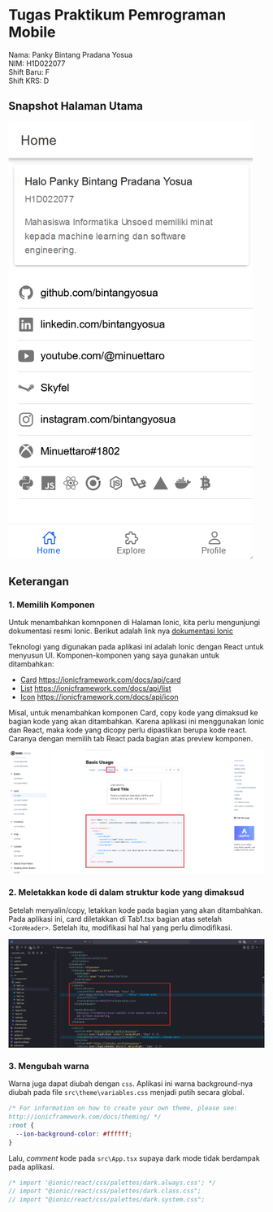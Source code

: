 # Tugas Praktikum Pemrograman Mobile

Nama: Panky Bintang Pradana Yosua <br>
NIM: H1D022077 <br>
Shift Baru: F <br>
Shift KRS: D <br>

## Snapshot Halaman Utama

![Halaman Utama](./snapshots/homepage.png)

## Keterangan

### 1. Memilih Komponen

Untuk menambahkan komnponen di Halaman Ionic, kita perlu mengunjungi dokumentasi resmi Ionic. Berikut adalah link nya [dokumentasi Ionic](https://ionicframework.com/docs/components)

Teknologi yang digunakan pada aplikasi ini adalah Ionic dengan React untuk menyusun UI. Komponen-komponen yang saya gunakan untuk ditambahkan:

- [Card](https://ionicframework.com/docs/api/card) https://ionicframework.com/docs/api/card
- [List](https://ionicframework.com/docs/api/list) https://ionicframework.com/docs/api/list
- [Icon](https://ionicframework.com/docs/api/icon) https://ionicframework.com/docs/api/icon

Misal, untuk menambahkan komponen Card, copy kode yang dimaksud ke bagian kode yang akan ditambahkan. Karena aplikasi ini menggunakan Ionic dan React, maka kode yang dicopy perlu dipastikan berupa kode react. Caranya dengan memilih tab React pada bagian atas preview komponen.

![Ionic Card Component](./snapshots/1.%20dokumentasi%20ionic%20component%20card.png)

### 2. Meletakkan kode di dalam struktur kode yang dimaksud

Setelah menyalin/copy, letakkan kode pada bagian yang akan ditambahkan. Pada aplikasi ini, card diletakkan di Tab1.tsx bagian atas setelah `<IonHeader>`. Setelah itu, modifikasi hal hal yang perlu dimodifikasi.

![Put on what u mean](./snapshots/2.%20letakkan%20pada%20kode.png)

### 3. Mengubah warna

Warna juga dapat diubah dengan `css`. Aplikasi ini warna background-nya diubah pada file `src\theme\variables.css` menjadi putih secara global.

```css
/* For information on how to create your own theme, please see:
http://ionicframework.com/docs/theming/ */
:root {
  --ion-background-color: #ffffff;
}
```

Lalu, <i>comment</i> kode pada `src\App.tsx` supaya dark mode tidak berdampak pada aplikasi.

```typescript
/* import '@ionic/react/css/palettes/dark.always.css'; */
// import "@ionic/react/css/palettes/dark.class.css";
// import "@ionic/react/css/palettes/dark.system.css";
```
